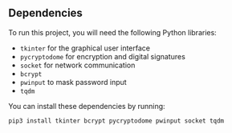 ## Dependencies

To run this project, you will need the following Python libraries:

- `tkinter` for the graphical user interface
- `pycryptodome` for encryption and digital signatures
- `socket` for network communication
- `bcrypt`
- `pwinput` to mask password input
- `tqdm`

You can install these dependencies by running:

```bash
pip3 install tkinter bcrypt pycryptodome pwinput socket tqdm